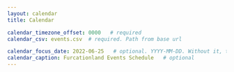```yaml
---
layout: calendar
title: Calendar

calendar_timezone_offset: 0000   # required
calendar_csv: events.csv  # required. Path from base url

calendar_focus_date: 2022-06-25   # optional. YYYY-MM-DD. Without it, the default is today
calendar_caption: Furcationland Events Schedule   # optional
---
```

